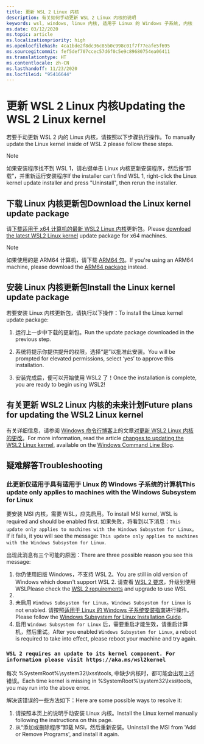 ```yaml
---
title: 更新 WSL 2 Linux 内核
description: 有关如何手动更新 WSL 2 Linux 内核的说明
keywords: wsl, windows, linux 内核, 适用于 Linux 的 Windows 子系统, 内核
ms.date: 03/12/2020
ms.topic: article
ms.localizationpriority: high
ms.openlocfilehash: 4ca1bde2f8dc36c85b0c998c01f7f77eafe5f695
ms.sourcegitcommit: fef5def707ccec57d6f0c5e9c89680754ea06411
ms.translationtype: HT
ms.contentlocale: zh-CN
ms.lasthandoff: 11/23/2020
ms.locfileid: "95416644"
---
```

# <a name="updating-the-wsl-2-linux-kernel"></a><span data-ttu-id="f4276-104">更新 WSL 2 Linux 内核</span><span class="sxs-lookup"><span data-stu-id="f4276-104">Updating the WSL 2 Linux kernel</span></span>

<span data-ttu-id="f4276-105">若要手动更新 WSL 2 内的 Linux 内核，请按照以下步骤执行操作。</span><span class="sxs-lookup"><span data-stu-id="f4276-105">To manually update the Linux kernel inside of WSL 2 please follow these steps.</span></span>

> [!NOTE] 
> <span data-ttu-id="f4276-106">如果安装程序找不到 WSL 1，请右键单击 Linux 内核更新安装程序，然后按“卸载”，并重新运行安装程序</span><span class="sxs-lookup"><span data-stu-id="f4276-106">If the installer can't find WSL 1, right-click the Linux kernel update installer and press "Uninstall", then rerun the installer.</span></span>

## <a name="download-the-linux-kernel-update-package"></a><span data-ttu-id="f4276-107">下载 Linux 内核更新包</span><span class="sxs-lookup"><span data-stu-id="f4276-107">Download the Linux kernel update package</span></span>

<span data-ttu-id="f4276-108">请[下载适用于 x64 计算机的最新 WSL2 Linux 内核](https://wslstorestorage.blob.core.windows.net/wslblob/wsl_update_x64.msi)更新包。</span><span class="sxs-lookup"><span data-stu-id="f4276-108">Please [download the latest WSL2 Linux kernel](https://wslstorestorage.blob.core.windows.net/wslblob/wsl_update_x64.msi) update package for x64 machines.</span></span>

> [!NOTE]
> <span data-ttu-id="f4276-109">如果使用的是 ARM64 计算机，请下载 [ARM64 包](https://wslstorestorage.blob.core.windows.net/wslblob/wsl_update_arm64.msi)。</span><span class="sxs-lookup"><span data-stu-id="f4276-109">If you're using an ARM64 machine, please download the [ARM64 package](https://wslstorestorage.blob.core.windows.net/wslblob/wsl_update_arm64.msi) instead.</span></span>

## <a name="install-the-linux-kernel-update-package"></a><span data-ttu-id="f4276-110">安装 Linux 内核更新包</span><span class="sxs-lookup"><span data-stu-id="f4276-110">Install the Linux kernel update package</span></span>

<span data-ttu-id="f4276-111">若要安装 Linux 内核更新包，请执行以下操作：</span><span class="sxs-lookup"><span data-stu-id="f4276-111">To install the Linux kernel update package:</span></span>

  1. <span data-ttu-id="f4276-112">运行上一步中下载的更新包。</span><span class="sxs-lookup"><span data-stu-id="f4276-112">Run the update package downloaded in the previous step.</span></span>

  2. <span data-ttu-id="f4276-113">系统将提示你提供提升的权限，选择“是”以批准此安装。</span><span class="sxs-lookup"><span data-stu-id="f4276-113">You will be prompted for elevated permissions, select ‘yes’ to approve this installation.</span></span>

  3. <span data-ttu-id="f4276-114">安装完成后，便可以开始使用 WSL2 了！</span><span class="sxs-lookup"><span data-stu-id="f4276-114">Once the installation is complete, you are ready to begin using WSL2!</span></span>

## <a name="future-plans-for-updating-the-wsl2-linux-kernel"></a><span data-ttu-id="f4276-115">有关更新 WSL2 Linux 内核的未来计划</span><span class="sxs-lookup"><span data-stu-id="f4276-115">Future plans for updating the WSL2 Linux kernel</span></span>

<span data-ttu-id="f4276-116">有关详细信息，请参阅 [Windows 命令行博客](https://aka.ms/cliblog)上的文章[对更新 WSL2 Linux 内核的更改](https://devblogs.microsoft.com/commandline/wsl2-will-be-generally-available-in-windows-10-version-2004)。</span><span class="sxs-lookup"><span data-stu-id="f4276-116">For more information, read the article [changes to updating the WSL2 Linux kernel](https://devblogs.microsoft.com/commandline/wsl2-will-be-generally-available-in-windows-10-version-2004), available on the [Windows Command Line Blog](https://aka.ms/cliblog).</span></span>

## <a name="troubleshooting"></a><span data-ttu-id="f4276-117">疑难解答</span><span class="sxs-lookup"><span data-stu-id="f4276-117">Troubleshooting</span></span>

### <a name="this-update-only-applies-to-machines-with-the-windows-subsystem-for-linux"></a><span data-ttu-id="f4276-118">此更新仅适用于具有适用于 Linux 的 Windows 子系统的计算机</span><span class="sxs-lookup"><span data-stu-id="f4276-118">This update only applies to machines with the Windows Subsystem for Linux</span></span>
<span data-ttu-id="f4276-119">要安装 MSI 内核，需要 WSL，应先启用。</span><span class="sxs-lookup"><span data-stu-id="f4276-119">To install MSI kernel, WSL is required and should be enabled first.</span></span> <span data-ttu-id="f4276-120">如果失败，将看到以下消息：`This update only applies to machines with the Windows Subsystem for Linux`。</span><span class="sxs-lookup"><span data-stu-id="f4276-120">If it fails, it you will see the message: `This update only applies to machines with the Windows Subsystem for Linux`.</span></span> 

<span data-ttu-id="f4276-121">出现此消息有三个可能的原因：</span><span class="sxs-lookup"><span data-stu-id="f4276-121">There are three possible reason you see this message:</span></span>

1. <span data-ttu-id="f4276-122">你仍使用旧版 Windows，不支持 WSL 2。</span><span class="sxs-lookup"><span data-stu-id="f4276-122">You are still in old version of Windows which doesn't support WSL 2.</span></span> <span data-ttu-id="f4276-123">请查看 [WSL 2 要求](./install-win10.md#step-2---update-to-wsl-2)，升级到使用 WSL</span><span class="sxs-lookup"><span data-stu-id="f4276-123">Please check the [WSL 2 requirements](./install-win10.md#step-2---update-to-wsl-2) and upgrade to use WSL</span></span> 
2. 
2. <span data-ttu-id="f4276-124">未启用 `Windows Subsystem for Linux`。</span><span class="sxs-lookup"><span data-stu-id="f4276-124">`Windows Subsystem for Linux` is not enabled.</span></span> <span data-ttu-id="f4276-125">请按照[适用于 Linux 的 Windows 子系统安装指南](./install-win10.md#step-1---enable-the-windows-subsystem-for-linux)进行操作。</span><span class="sxs-lookup"><span data-stu-id="f4276-125">Please follow the [Windows Subsystem for Linux Installation Guide](./install-win10.md#step-1---enable-the-windows-subsystem-for-linux).</span></span>
3. <span data-ttu-id="f4276-126">启用 `Windows Subsystem for Linux` 后，需要重启才能生效，请重启计算机，然后重试。</span><span class="sxs-lookup"><span data-stu-id="f4276-126">After you enabled `Windows Subsystem for Linux`, a reboot is required to take into effect, please reboot your machine and try again.</span></span>

### `WSL 2 requires an update to its kernel component. For information please visit https://aka.ms/wsl2kernel`

<span data-ttu-id="f4276-127">每次 %SystemRoot%\system32\lxss\tools\, 中缺少内核时，都可能会出现上述错误。</span><span class="sxs-lookup"><span data-stu-id="f4276-127">Each time kernel is missing in %SystemRoot%\system32\lxss\tools\, you may run into the above error.</span></span>

<span data-ttu-id="f4276-128">解决该错误的一些方法如下：</span><span class="sxs-lookup"><span data-stu-id="f4276-128">Here are some possible ways to resolve it:</span></span>

1. <span data-ttu-id="f4276-129">请按照本页上的说明手动安装 Linux 内核。</span><span class="sxs-lookup"><span data-stu-id="f4276-129">Install the Linux kernel manually following the instructions on this page.</span></span>
2. <span data-ttu-id="f4276-130">从“添加或删除程序”卸载 MSI，然后重新安装。</span><span class="sxs-lookup"><span data-stu-id="f4276-130">Uninstall the MSI from 'Add or Remove Programs', and install it again.</span></span>
